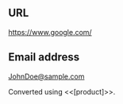 ## URL

<https://www.google.com/>

## Email address

<JohnDoe@sample.com>

Converted using <<[product]>>.